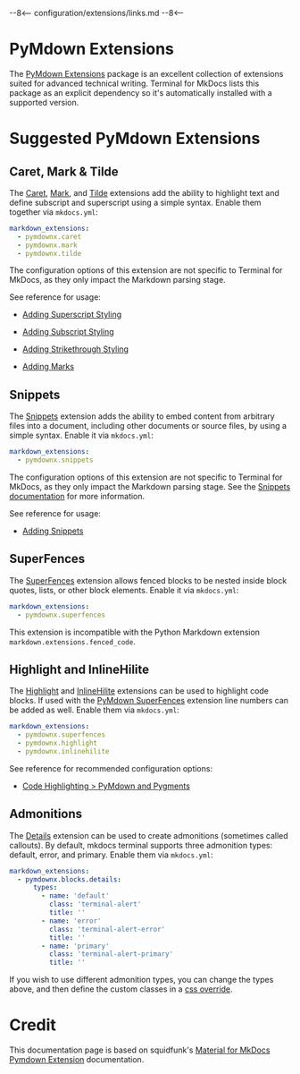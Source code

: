 --8<--
configuration/extensions/links.md
--8<--

# PyMdown Extensions

The [PyMdown Extensions] package is an excellent collection of extensions suited for advanced technical writing. Terminal for MkDocs lists this package as an explicit dependency so it's automatically installed with a supported version.

  [PyMdown Extensions]: https://facelessuser.github.io/pymdown-extensions/

# Suggested PyMdown Extensions

## Caret, Mark & Tilde

The [Caret], [Mark], and [Tilde] extensions add the ability to highlight text
and define subscript and superscript using a simple syntax. Enable them together
via `mkdocs.yml`:

```yaml
markdown_extensions:
  - pymdownx.caret
  - pymdownx.mark
  - pymdownx.tilde
```

The configuration options of this extension are not specific to Terminal for
MkDocs, as they only impact the Markdown parsing stage. 

See reference for usage:

- [Adding Superscript Styling]
- [Adding Subscript Styling]
- [Adding Strikethrough Styling]
- [Adding Marks]

  [Adding Marks]: ../../../elements/typography/#marks
  [Adding Superscript Styling]: ../../../elements/typography/#superscript
  [Adding Subscript Styling]: ../../../elements/typography/#subscript
  [Adding Strikethrough Styling]: ../../../elements/typography/#strikethrough
  [Caret]: https://facelessuser.github.io/pymdown-extensions/extensions/caret/
  [Mark]: https://facelessuser.github.io/pymdown-extensions/extensions/mark/
  [Tilde]: https://facelessuser.github.io/pymdown-extensions/extensions/tilde/


## Snippets

The [Snippets] extension adds the ability to embed content from arbitrary files into a document, including other documents or source files, by using a simple syntax. Enable it via `mkdocs.yml`:

```yaml
markdown_extensions:
  - pymdownx.snippets
```

The configuration options of this extension are not specific to Terminal for
MkDocs, as they only impact the Markdown parsing stage. See the [Snippets 
documentation][Snippets] for more information.

  [Snippets]: https://facelessuser.github.io/pymdown-extensions/extensions/snippets/
  
See reference for usage:

- [Adding Snippets]

  [Adding Snippets]: ./snippets.md

## SuperFences

The [SuperFences] extension allows fenced blocks to be nested inside block quotes, lists, or other block elements.  Enable it via `mkdocs.yml`:

```yaml
markdown_extensions:
  - pymdownx.superfences
```

This extension is incompatible with the Python Markdown extension `markdown.extensions.fenced_code`.

  [SuperFences]: https://facelessuser.github.io/pymdown-extensions/extensions/superfences/

## Highlight and InlineHilite

The [Highlight] and [InlineHilite] extensions can be used to highlight code blocks.  If used with the [PyMdown SuperFences](#superfences) extension line numbers can be added as well.  Enable them via `mkdocs.yml`:

```yaml
markdown_extensions:
  - pymdownx.superfences
  - pymdownx.highlight
  - pymdownx.inlinehilite
```

See reference for recommended configuration options:

- [Code Highlighting > PyMdown and Pygments](../code-highlighting/index.md#pymdown-and-pygments)

  [Highlight]: https://facelessuser.github.io/pymdown-extensions/extensions/highlight/
  [InlineHilite]: https://facelessuser.github.io/pymdown-extensions/extensions/inlinehilite/

## Admonitions

The [Details] extension can be used to create admonitions (sometimes called callouts). By default, mkdocs terminal supports three admonition types: default, error, and primary. Enable them via `mkdocs.yml`:

```yaml
markdown_extensions:
  - pymdownx.blocks.details:
      types:
        - name: 'default'
          class: 'terminal-alert'
          title: ''
        - name: 'error'
          class: 'terminal-alert-error'
          title: ''
        - name: 'primary'
          class: 'terminal-alert-primary'
          title: ''
```

If you wish to use different admonition types, you can change the types above, and then define the custom classes in a [css override](/tile-grid/examples/override-styling).

  [Details]: https://facelessuser.github.io/pymdown-extensions/extensions/blocks/plugins/details/

# Credit

This documentation page is based on squidfunk's [Material for MkDocs Pymdown Extension](https://squidfunk.github.io/mkdocs-material/setup/extensions/python-markdown-extensions/) documentation.
